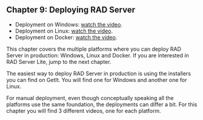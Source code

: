 ## Chapter 9: Deploying RAD Server

- Deployment on Windows: [watch the video](https://youtu.be/QtdV4m_0Ubk). 
- Deployment on Linux: [watch the video](https://youtu.be/ZzPfvOgS-Zk). 
- Deployment on Docker: [watch the video](https://youtu.be/YFem4Tmdxag). 

This chapter covers the multiple platforms where you can deploy RAD Server in production: Windows, Linux and Docker. If you are interested in RAD Server Lite, jump to the next chapter.

The easiest way to deploy RAD Server in production is using the installers you can find on GetIt. You will find one for Windows and another one for Linux.

For manual deployment, even though conceptually speaking all the platforms use the same foundation, the deployments can differ a bit. For this chapter you will find 3 different videos, one for each platform.

